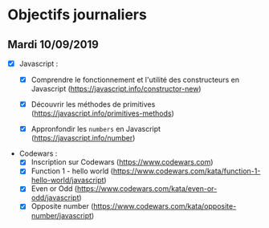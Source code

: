 # Objectifs journaliers

## Mardi 10/09/2019


* [x] Javascript :
  * [X] Comprendre le fonctionnement et l'utilité des constructeurs en Javascript (https://javascript.info/constructor-new)
  * [X] Découvrir les méthodes de primitives (https://javascript.info/primitives-methods)
  * [x] Appronfondir les `numbers` en Javascript (https://javascript.info/number)



* Codewars :
  * [x] Inscription sur Codewars (https://www.codewars.com)
  * [x] Function 1 - hello world (https://www.codewars.com/kata/function-1-hello-world/javascript)
  * [x] Even or Odd (https://www.codewars.com/kata/even-or-odd/javascript)
  * [x] Opposite number (https://www.codewars.com/kata/opposite-number/javascript)
